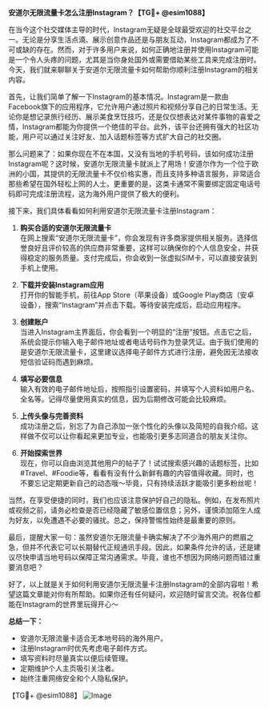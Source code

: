 **安道尔无限流量卡怎么注册Instagram？【TG💪+ @esim1088】**

在当今这个社交媒体主导的时代，Instagram无疑是全球最受欢迎的社交平台之一。无论是分享生活点滴、展示创意作品还是与朋友互动，Instagram都成为了不可或缺的存在。然而，对于许多用户来说，如何正确地注册并使用Instagram可能是一个令人头疼的问题，尤其是当你身处国外或需要借助某些工具来完成注册时。今天，我们就来聊聊关于安道尔无限流量卡如何帮助你顺利注册Instagram的相关内容。

首先，让我们简单了解一下Instagram的基本情况。Instagram是一款由Facebook旗下的应用程序，它允许用户通过照片和视频分享自己的日常生活。无论你是想记录旅行经历、展示美食烹饪技巧，还是仅仅想表达对某件事物的喜爱之情，Instagram都能为你提供一个绝佳的平台。此外，该平台还拥有强大的社区功能，用户可以通过关注好友、加入话题标签等方式扩大自己的社交圈。

那么问题来了：如果你现在不在本国，又没有当地的手机号码，该如何成功注册Instagram呢？这时候，安道尔无限流量卡就派上了用场！安道尔作为一个位于欧洲的小国，其提供的无限流量卡不仅价格实惠，而且支持多种语言服务，非常适合那些希望在国外轻松上网的人士。更重要的是，这类卡通常不需要绑定固定电话号码即可完成注册流程，这为海外用户提供了极大的便利。

接下来，我们具体看看如何利用安道尔无限流量卡注册Instagram：

1. **购买合适的安道尔无限流量卡**  
   在网上搜索“安道尔无限流量卡”，你会发现有许多商家提供相关服务。选择信誉良好且评价较高的供应商非常重要，这样可以确保你的个人信息安全，并获得稳定的服务质量。支付完成后，你会收到一张虚拟SIM卡，可以直接安装到手机上使用。

2. **下载并安装Instagram应用**  
   打开你的智能手机，前往App Store（苹果设备）或Google Play商店（安卓设备），搜索“Instagram”并点击下载。等待安装完成后，启动应用程序。

3. **创建账户**  
   当进入Instagram主界面后，你会看到一个明显的“注册”按钮。点击它之后，系统会提示你输入电子邮件地址或者电话号码作为登录凭证。由于我们使用的是安道尔无限流量卡，这里建议选择电子邮件方式进行注册，避免因无法接收短信验证码而遇到麻烦。

4. **填写必要信息**  
   输入有效的电子邮件地址后，按照指引设置密码，并填写个人资料如用户名、全名等。记得尽量使用真实的信息，因为后期修改可能会比较麻烦。

5. **上传头像与完善资料**  
   成功注册之后，别忘了为自己添加一张个性化的头像以及简短的自我介绍。这样做不仅可以让你看起来更加专业，也能吸引更多志同道合的朋友关注你。

6. **开始探索世界**  
   现在，你可以自由浏览其他用户的帖子了！试试搜索感兴趣的话题标签，比如#Travel、#Foodie等，看看有没有什么新鲜有趣的内容值得收藏。同时，也不要忘记定期更新自己的动态哦～毕竟，只有持续活跃才能吸引更多粉丝呢！

当然，在享受便捷的同时，我们也应该注意保护好自己的隐私。例如，在发布照片或视频之前，请务必检查是否已经隐藏了敏感位置信息；另外，谨慎添加陌生人成为好友，以免遭遇不必要的骚扰。总之，保持警惕性始终是最重要的原则。

最后，提醒大家一句：虽然安道尔无限流量卡确实解决了不少海外用户的燃眉之急，但并不代表它可以长期替代正规通讯手段。因此，如果条件允许的话，还是建议尽快申请当地号码以保障正常沟通需求。毕竟，谁也不想因为网络问题而错过重要消息吧？

好了，以上就是关于如何利用安道尔无限流量卡注册Instagram的全部内容啦！希望这篇文章能对你有所帮助。如果你还有任何疑问，欢迎随时留言交流。祝各位都能在Instagram的世界里玩得开心～

**总结一下：**
- 安道尔无限流量卡适合无本地号码的海外用户。
- 注册Instagram时优先考虑电子邮件方式。
- 填写资料时尽量真实以便后续管理。
- 定期维护个人主页吸引关注者。
- 始终注重网络安全和个人隐私保护。

【TG💪+ @esim1088】
![Image](https://i.postimg.cc/4NQfJmqS/Snipaste-2025-05-13-00-14-12.png)